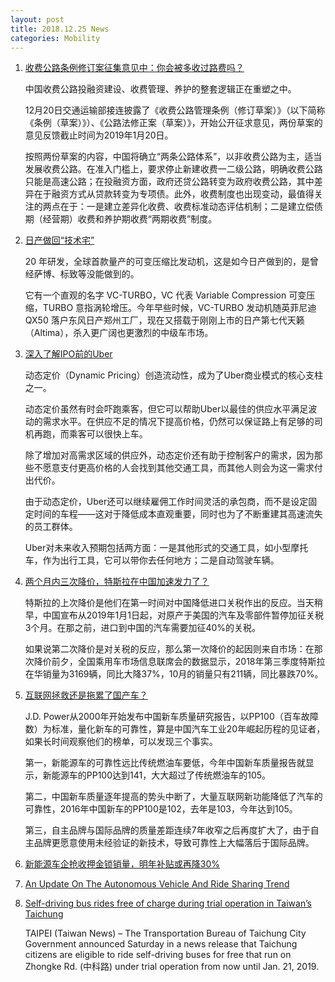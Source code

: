 ```yaml
---
layout: post
title: 2018.12.25 News
categories: Mobility
---
```


1. [收费公路条例修订案征集意见中：你会被多收过路费吗？](https://www.huxiu.com/article/277985.html)

    中国收费公路投融资建设、收费管理、养护的整套逻辑正在重塑之中。

    12月20日交通运输部接连披露了《收费公路管理条例（修订草案）》（以下简称《条例（草案）》）、《公路法修正案（草案）》，开始公开征求意见，两份草案的意见反馈截止时间为2019年1月20日。

    按照两份草案的内容，中国将确立“两条公路体系”，以非收费公路为主，适当发展收费公路。在准入门槛上，要求停止新建收费一二级公路，明确收费公路只能是高速公路；在投融资方面，政府还贷公路转变为政府收费公路，其中差异在于融资方式从贷款转变为专项债。此外，收费制度也出现变动，最值得关注的两点在于：一是建立差异化收费、收费标准动态评估机制；二是建立偿债期（经营期）收费和养护期收费“两期收费”制度。

2. [日产做回“技术宅”](https://www.huxiu.com/article/277979.html)

    20 年研发，全球首款量产的可变压缩比发动机，这是如今日产做到的，是曾经萨博、标致等没能做到的。

    它有一个直观的名字 VC-TURBO，VC 代表 Variable Compression 可变压缩，TURBO 意指涡轮增压。今年早些时候，VC-TURBO 发动机随英菲尼迪 QX50 落户东风日产郑州工厂，现在又搭载于刚刚上市的日产第七代天籁（Altima），杀入更广阔也更激烈的中级车市场。

3. [深入了解IPO前的Uber](https://36kr.com/p/5168703.html)

    动态定价（Dynamic Pricing）创造流动性，成为了Uber商业模式的核心支柱之一。

    动态定价虽然有时会吓跑乘客，但它可以帮助Uber以最佳的供应水平满足波动的需求水平。在供应不足的情况下提高价格，仍然可以保证路上有足够的司机再跑，而乘客可以很快上车。

    除了增加对高需求区域的供应外，动态定价还有助于控制客户的需求，因为那些不愿意支付更高价格的人会找到其他交通工具，而其他人则会为这一需求付出代价。

    由于动态定价，Uber还可以继续雇佣工作时间灵活的承包商，而不是设定固定时间的车程——这对于降低成本直观重要，同时也为了不断重建其高速流失的员工群体。

    Uber对未来收入预期包括两方面：一是其他形式的交通工具，如小型摩托车，作为出行工具，它可以带你去任何地方；二是自动驾驶车辆。

4. [两个月内三次降价，特斯拉在中国加速发力了？](https://36kr.com/p/5168731.html)

    特斯拉的上次降价是他们在第一时间对中国降低进口关税作出的反应。当天稍早，中国宣布从2019年1月1日起，对原产于美国的汽车及零部件暂停加征关税3个月。在那之前，进口到中国的汽车需要加征40%的关税。

    如果说第二次降价是对关税的反应，那么第一次降价的起因则来自市场：在那次降价前夕，全国乘用车市场信息联席会的数据显示，2018年第三季度特斯拉在华销量为3169辆，同比大降37%，10月的销量只有211辆，同比暴跌70%。

5. [互联网拯救还是拖累了国产车？](https://36kr.com/p/5168769.html)

    J.D. Power从2000年开始发布中国新车质量研究报告，以PP100（百车故障数）为标准，量化新车的可靠性，算是中国汽车工业20年崛起历程的见证者，如果长时间观察他们的榜单，可以发现三个事实。

    第一，新能源车的可靠性远比传统燃油车要低，今年中国新车质量报告就显示，新能源车的PP100达到141，大大超过了传统燃油车的105。

    第二，中国新车质量逐年提高的势头中断了，大量互联网新功能降低了汽车的可靠性，2016年中国新车的PP100是102，去年是103，今年达到105。

    第三，自主品牌与国际品牌的质量差距连续7年收窄之后再度扩大了，由于自主品牌更愿意使用未经验证的新技术，导致可靠性上大幅落后于国际品牌。

6. [新能源车企抢收押金锁销量，明年补贴或再降30%](https://36kr.com/p/5168910.html)

7. [An Update On The Autonomous Vehicle And Ride Sharing Trend](https://seekingalpha.com/article/4229925-update-autonomous-vehicle-ride-sharing-trend)

8. [Self-driving bus rides free of charge during trial operation in Taiwan’s Taichung](https://www.taiwannews.com.tw/en/news/3603840)

    TAIPEI (Taiwan News) – The Transportation Bureau of Taichung City Government announced Saturday in a news release that Taichung citizens are eligible to ride self-driving buses for free that run on Zhongke Rd. (中科路) under trial operation from now until Jan. 21, 2019.

